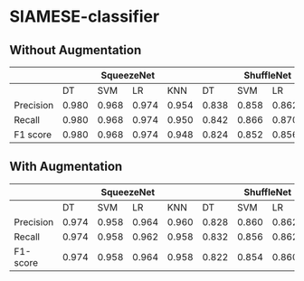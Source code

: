 # SIAMESE-classifier

## Without Augmentation
<table><thead><tr><th></th><th colspan="4">SqueezeNet</th><th colspan="4">ShuffleNet</th><th colspan="4">Mnasnet</th><th colspan="4">MobileNet</th><th colspan="4">DenseNet121</th></tr></thead><tbody><tr><td></td><td>DT</td><td>SVM</td><td>LR</td><td>KNN</td><td>DT</td><td>SVM</td><td>LR</td><td>KNN</td><td>DT</td><td>SVM</td><td>LR</td><td>KNN</td><td>DT</td><td>SVM</td><td>LR</td><td>KNN</td><td>DT</td><td>SVM</td><td>LR</td><td>KNN</td></tr><tr><td>Precision</td><td>0.980</td><td>0.968</td><td>0.974</td><td>0.954</td><td>0.838</td><td>0.858</td><td>0.862</td><td>0.852</td><td>0.854</td><td>0.876</td><td>0.864</td><td>0.892</td><td>0.764</td><td>0.792</td><td>0.802</td><td>0.796</td><td>0.940</td><td>0.954</td><td>0.956</td><td>0.952</td></tr><tr><td>Recall</td><td>0.980</td><td>0.968</td><td>0.974</td><td>0.950</td><td>0.842</td><td>0.866</td><td>0.870</td><td>0.862</td><td>0.864</td><td>0.882</td><td>0.872</td><td>0.900</td><td>0.772</td><td>0.802</td><td>0.808</td><td>0.806</td><td>0.936</td><td>0.954</td><td>0.948</td><td>0.956</td></tr><tr><td>F1 score</td><td>0.980</td><td>0.968</td><td>0.974</td><td>0.948</td><td>0.824</td><td>0.852</td><td>0.856</td><td>0.848</td><td>0.854</td><td>0.874</td><td>0.864</td><td>0.892</td><td>0.766</td><td>0.792</td><td>0.804</td><td>0.798</td><td>0.938</td><td>0.954</td><td>0.952</td><td>0.952</td></tr></tbody></table>

## With Augmentation
<table><thead><tr><th></th><th colspan="4">SqueezeNet</th><th colspan="4">ShuffleNet</th><th colspan="4">Mnasnet</th><th colspan="4">MobileNet</th><th colspan="4">DenseNet121</th></tr></thead><tbody><tr><td></td><td>DT</td><td>SVM</td><td>LR</td><td>KNN</td><td>DT</td><td>SVM</td><td>LR</td><td>KNN</td><td>DT</td><td>SVM</td><td>LR</td><td>KNN</td><td>DT</td><td>SVM</td><td>LR</td><td>KNN</td><td>DT</td><td>SVM</td><td>LR</td><td>KNN</td></tr><tr><td>Precision</td><td>0.974</td><td>0.958</td><td>0.964</td><td>0.960</td><td>0.828</td><td>0.860</td><td>0.862</td><td>0.842</td><td>0.818</td><td>0.804</td><td>0.798</td><td>0.792</td><td>0.932</td><td>0.932</td><td>0.944</td><td>0.930</td><td>0.952</td><td>0.996</td><td>0.996</td><td>0.980</td></tr><tr><td>Recall</td><td>0.974</td><td>0.958</td><td>0.962</td><td>0.958</td><td>0.832</td><td>0.856</td><td>0.862</td><td>0.842</td><td>0.828</td><td>0.820</td><td>0.810</td><td>0.804</td><td>0.934</td><td>0.936</td><td>0.946</td><td>0.936</td><td>0.948</td><td>0.994</td><td>0.994</td><td>0.980</td></tr><tr><td>F1-score</td><td>0.974</td><td>0.958</td><td>0.964</td><td>0.958</td><td>0.822</td><td>0.854</td><td>0.860</td><td>0.836</td><td>0.822</td><td>0.804</td><td>0.800</td><td>0.788</td><td>0.930</td><td>0.932</td><td>0.942</td><td>0.932</td><td>0.948</td><td>0.994</td><td>0.994</td><td>0.978</td></tr></tbody></table>
